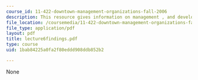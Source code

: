 ```yaml
---
course_id: 11-422-downtown-management-organizations-fall-2006
description: This resource gives information on management , and development.
file_location: /coursemedia/11-422-downtown-management-organizations-fall-2006/1bab84225a0fa2f80eddd908ddb852b2_lecture6findings.pdf
file_type: application/pdf
layout: pdf
title: lecture6findings.pdf
type: course
uid: 1bab84225a0fa2f80eddd908ddb852b2

---
```

None